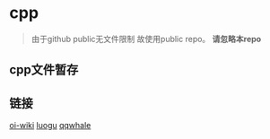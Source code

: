 # cpp
> 由于github public无文件限制 故使用public repo。
> **请忽略本repo**
## cpp文件暂存
## 链接

[oi-wiki](https://oi-wiki.org/)
[luogu](https://www.luogu.com.cn/)
[qqwhale](https://qqwhale.com/)